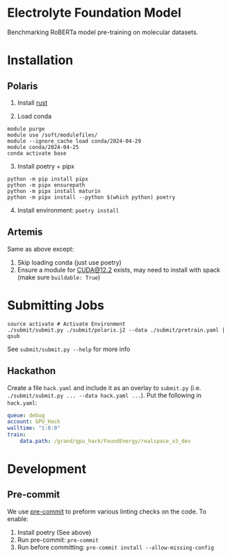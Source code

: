 # Electrolyte Foundation Model
Benchmarking RoBERTa model pre-training on molecular datasets.

# Installation

## Polaris

1. Install [rust](https://www.rust-lang.org/tools/install)

2. Load conda
```shell
module purge
module use /soft/modulefiles/
module --ignore_cache load conda/2024-04-29
module conda/2024-04-25
conda activate base
```

3. Install poetry + pipx
```shell
python -m pip install pipx
python -m pipx ensurepath
python -m pipx install maturin
python -m pipx install --python $(which python) poetry
```

4. Install environment: `poetry install`

## Artemis

Same as above except:
1. Skip loading conda (just use poetry)
2. Ensure a module for CUDA@12.2 exists, may need to install with spack (make sure `buildable: True`)

# Submitting Jobs

```shell
source activate # Activate Environment
./submit/submit.py ./submit/polaris.j2 --data ./submit/pretrain.yaml | qsub
```

See `submit/submit.py --help` for more info

## Hackathon

Create a file `hack.yaml` and include it as an overlay to `submit.py` (i.e. `./submit/submit.py ... --data hack.yaml ...`).
Put the following in `hack.yaml`:
```yaml
queue: debug
account: GPU_Hack
walltime: "1:0:0"
train:
    data.path: /grand/gpu_hack/FoundEnergy/realspace_v3_dev
```

# Development

## Pre-commit

We use [pre-commit](https://pre-commit.com) to preform various linting checks on the code. To enable:

1. Install poetry (See above)
2. Run pre-commit: `pre-commit`
3. Run before committing: `pre-commit install --allow-missing-config`
